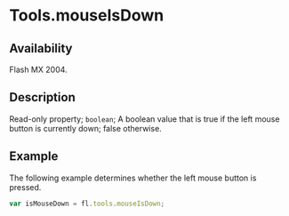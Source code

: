 # Tools.mouseIsDown

## Availability

Flash MX 2004.

## Description

Read-only property; `boolean`; A boolean value that is true if the left mouse button is currently down; false otherwise.

## Example

The following example determines whether the left mouse button is pressed.

```javascript
var isMouseDown = fl.tools.mouseIsDown;
```

